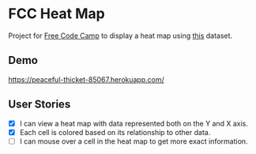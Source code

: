 # FCC Heat Map

Project for [Free Code Camp][1] to display a heat map using [this][2]
dataset.

## Demo

https://peaceful-thicket-85067.herokuapp.com/

## User Stories

- [X] I can view a heat map with data represented both on the Y and X
      axis.
- [X] Each cell is colored based on its relationship to other data.
- [ ] I can mouse over a cell in the heat map to get more exact
      information.

[1]: https://www.freecodecampe.com/
[2]:
https://raw.githubusercontent.com/FreeCodeCamp/ProjectReferenceData/master/global-temperature.json "Global Tempatures"
